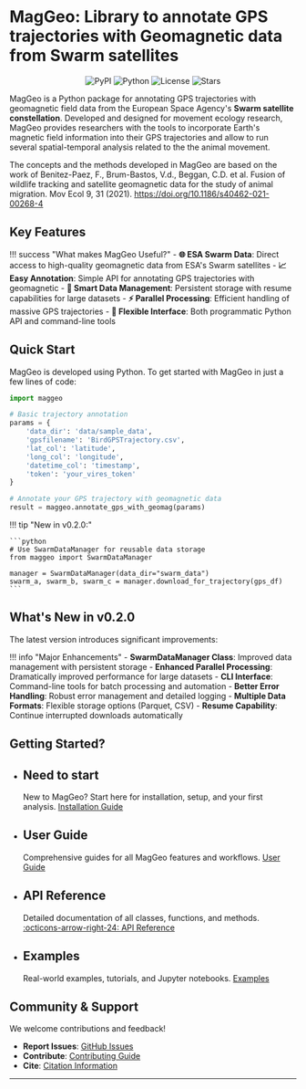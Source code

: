 # MagGeo: Library to annotate GPS trajectories with Geomagnetic data from Swarm satellites

<div align="center">
  <img src="https://img.shields.io/pypi/v/maggeo?style=flat-square" alt="PyPI">
  <img src="https://img.shields.io/pypi/pyversions/maggeo?style=flat-square" alt="Python">
  <img src="https://img.shields.io/github/license/fbenitez92/maggeo?style=flat-square" alt="License">
  <img src="https://img.shields.io/github/stars/fbenitez92/maggeo?style=flat-square" alt="Stars">
</div>

MagGeo is a Python package for annotating GPS trajectories with geomagnetic field data from the European Space Agency's **Swarm satellite constellation**. Developed and  designed for movement ecology research, MagGeo provides researchers with the tools to incorporate Earth's magnetic field information into their GPS trajectories and allow to run several spatial-temporal analysis related to the the animal movement.

The concepts and the methods developed in MagGeo are based on the work of Benitez-Paez, F., Brum-Bastos, V.d., Beggan, C.D. et al. Fusion of wildlife tracking and satellite geomagnetic data for the study of animal migration. Mov Ecol 9, 31 (2021). https://doi.org/10.1186/s40462-021-00268-4

## Key Features

!!! success "What makes MagGeo Useful?"
    - **🌐 ESA Swarm Data**: Direct access to high-quality geomagnetic data from ESA's Swarm satellites
    - **📈 Easy Annotation**: Simple API for annotating GPS trajectories with geomagnetic
    - **💾 Smart Data Management**: Persistent storage with resume capabilities for large datasets
    - **⚡ Parallel Processing**: Efficient handling of massive GPS trajectories
    - **🔧 Flexible Interface**: Both programmatic Python API and command-line tools
  
## Quick Start

MagGeo is developed using Python. To get started with MagGeo in just a few lines of code:

```python
import maggeo

# Basic trajectory annotation
params = {
    'data_dir': 'data/sample_data',
    'gpsfilename': 'BirdGPSTrajectory.csv',
    'lat_col': 'latitude',
    'long_col': 'longitude', 
    'datetime_col': 'timestamp',
    'token': 'your_vires_token'
}

# Annotate your GPS trajectory with geomagnetic data
result = maggeo.annotate_gps_with_geomag(params)
``` 
!!! tip "New in v0.2.0:"

    ```python
    # Use SwarmDataManager for reusable data storage
    from maggeo import SwarmDataManager
    
    manager = SwarmDataManager(data_dir="swarm_data")
    swarm_a, swarm_b, swarm_c = manager.download_for_trajectory(gps_df)
    ```

## What's New in v0.2.0

The latest version introduces significant improvements:

!!! info "Major Enhancements"
    - **SwarmDataManager Class**: Improved data management with persistent storage
    - **Enhanced Parallel Processing**: Dramatically improved performance for large datasets
    - **CLI Interface**: Command-line tools for batch processing and automation
    - **Better Error Handling**: Robust error management and detailed logging
    - **Multiple Data Formats**: Flexible storage options (Parquet, CSV)
    - **Resume Capability**: Continue interrupted downloads automatically

## Getting Started?

-  **Need to start**
    ---
    New to MagGeo? Start here for installation, setup, and your first analysis.
    [Installation Guide](getting-started/installation.md)

-  **User Guide**
    ---
    Comprehensive guides for all MagGeo features and workflows.
    [User Guide](user-guide/basic-usage.md)
-  **API Reference**
    ---
    Detailed documentation of all classes, functions, and methods.
    [:octicons-arrow-right-24: API Reference](api/index.md)
- **Examples**
    ---
    Real-world examples, tutorials, and Jupyter notebooks.
    [Examples](examples/basic.md)

##  Community & Support
We welcome contributions and feedback!

- **Report Issues**: [GitHub Issues](https://github.com/fbenitez92/maggeo/issues)
- **Contribute**: [Contributing Guide](development/contributing.md)
- **Cite**: [Citation Information](about/citation.md)

---